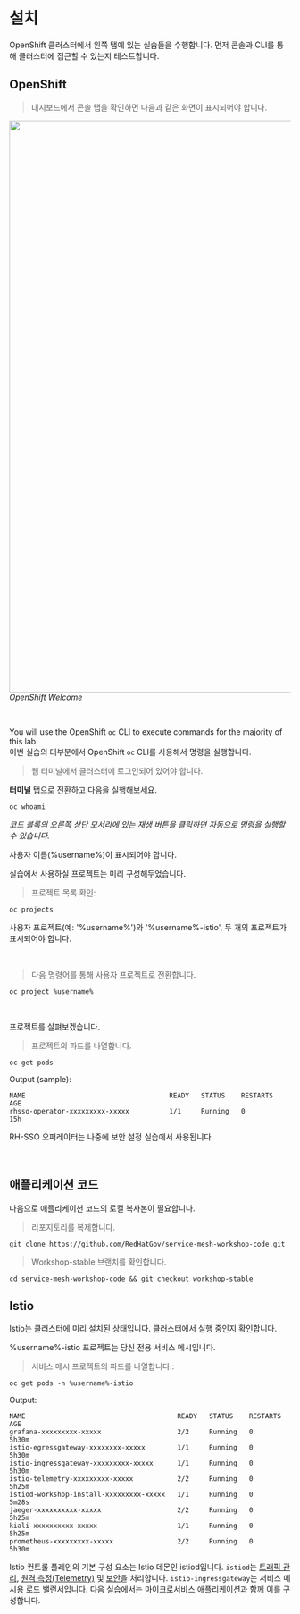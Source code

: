 # 설치

OpenShift 클러스터에서 왼쪽 탭에 있는 실습들을 수행합니다. 먼저 콘솔과 CLI를 통해 클러스터에 접근할 수 있는지 테스트합니다.

## OpenShift

<blockquote>
<i class="fa fa-desktop"></i> 대시보드에서 콘솔 탭을 확인하면 다음과 같은 화면이 표시되어야 합니다.
</blockquote>

<img src="images/openshift-welcome.png" width="1024"><br/>
 *OpenShift Welcome*

<br>

You will use the OpenShift `oc` CLI  to execute commands for the majority of this lab.  
이번 실습의 대부분에서 OpenShift `oc` CLI를 사용해서 명령을 실행합니다.

<blockquote>
<i class="fa fa-terminal"></i> 웹 터미널에서 클러스터에 로그인되어 있어야 합니다.
</blockquote>

**터미널** 탭으로 전환하고 다음을 실행해보세요. 

```execute
oc whoami
```
*코드 블록의 오른쪽 상단 모서리에 있는 재생 버튼을 클릭하면 자동으로 명령을 실행할 수 있습니다.*

사용자 이름(%username%)이 표시되어야 합니다.

실습에서 사용하실 프로젝트는 미리 구성해두었습니다.

<blockquote>
<i class="fa fa-terminal"></i> 프로젝트 목록 확인:
</blockquote>

```execute
oc projects
```

사용자 프로젝트(예: '%username%')와 '%username%-istio', 두 개의 프로젝트가 표시되어야 합니다.

<br>

<blockquote>
<i class="fa fa-terminal"></i> 다음 명령어를 통해 사용자 프로젝트로 전환합니다. 
</blockquote>

```execute
oc project %username%
```

<br>

프로젝트를 살펴보겠습니다.

<blockquote>
<i class="fa fa-terminal"></i> 프로젝트의 파드를 나열합니다.
</blockquote>

```execute
oc get pods
```

Output (sample):

```
NAME                                    READY   STATUS    RESTARTS   AGE
rhsso-operator-xxxxxxxxx-xxxxx          1/1     Running   0          15h
```

RH-SSO 오퍼레이터는 나중에 보안 설정 실습에서 사용됩니다.

<br>

## 애플리케이션 코드
다음으로 애플리케이션 코드의 로컬 복사본이 필요합니다.

<blockquote>
<i class="fa fa-terminal"></i> 리포지토리를 복제합니다.
</blockquote>

```execute
git clone https://github.com/RedHatGov/service-mesh-workshop-code.git
```

<blockquote>
<i class="fa fa-terminal"></i> Workshop-stable 브랜치를 확인합니다.
</blockquote>

```execute
cd service-mesh-workshop-code && git checkout workshop-stable
```

## Istio
Istio는 클러스터에 미리 설치된 상태입니다. 클러스터에서 실행 중인지 확인합니다.

%username%-istio 프로젝트는 당신 전용 서비스 메시입니다.

<blockquote>
<i class="fa fa-terminal"></i> 서비스 메시 프로젝트의 파드를 나열합니다.:
</blockquote>

```execute
oc get pods -n %username%-istio
```

Output:

```
NAME                                      READY   STATUS    RESTARTS   AGE
grafana-xxxxxxxxx-xxxxx                   2/2     Running   0          5h30m
istio-egressgateway-xxxxxxxx-xxxxx        1/1     Running   0          5h30m
istio-ingressgateway-xxxxxxxxx-xxxxx      1/1     Running   0          5h30m
istio-telemetry-xxxxxxxxx-xxxxx           2/2     Running   0          5h25m
istiod-workshop-install-xxxxxxxxx-xxxxx   1/1     Running   0          5m28s
jaeger-xxxxxxxxxx-xxxxx                   2/2     Running   0          5h25m
kiali-xxxxxxxxxx-xxxxx                    1/1     Running   0          5h25m
prometheus-xxxxxxxxx-xxxxx                2/2     Running   0          5h30m
```

Istio 컨트롤 플레인의 기본 구성 요소는 Istio 데몬인 istiod입니다. `istiod`는 [트래픽 관리][1], [원격 측정(Telemetry)][2] 및 [보안][3]을 처리합니다. 
`istio-ingressgateway`는 서비스 메시용 로드 밸런서입니다. 다음 실습에서는 마이크로서비스 애플리케이션과 함께 이를 구성합니다.

[1]: https://istio.io/docs/concepts/traffic-management/
[2]: https://istio.io/docs/concepts/observability/
[3]: https://istio.io/docs/concepts/security/
